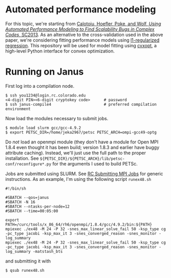 # Automated performance modeling

For this topic, we're starting from [Calotoiu, Hoefler, Poke, and Wolf, *Using Automated Performance Modeling to Find Scalability Bugs in Complex Codes*, SC2013](http://unixer.de/publications/img/calotoiu-scal-bugs-sc13.pdf).
As an alternative to the cross-validation used in the above paper, we're considering fitting performance models using [l1-regularized regression](https://en.wikipedia.org/wiki/Least_squares#Lasso_method).
This repository will be used for model fitting using [cvxopt](http://cvxopt.org), a high-level Python interface for convex optimization.

# Running on Janus

First log into a compilation node.

    $ ssh you1234@login.rc.colorado.edu
    <4-digit PIN><6-digit cryptokey code>      # password
    $ ssh janus-compile4                       # preferred compilation environment

Now load the modules necessary to submit jobs.

    $ module load slurm gcc/gcc-4.9.2
    $ export PETSC_DIR=/home/jeka2967/petsc PETSC_ARCH=ompi-gcc49-optg

Do *not* load an openmpi module (they don't have a module for Open MPI 1.8.4 even thought it has been build; version 1.8.3 and earlier have buggy attribute caching).
Instead, we'll just use the full path to the proper installation.
See `${PETSC_DIR}/${PETSC_ARCH}/lib/petsc-conf/reconfigure*.py` for the arguments I used to build PETSc.

Jobs are submitted using SLURM.  See [RC Submitting MPI Jobs](https://www.rc.colorado.edu/support/userguidesubmittingmpijobs) for generic instructions.
As an example, I'm using the following script `runex48.sh`

    #!/bin/sh
    
    #SBATCH --qos=janus
    #SBATCH -N 16
    #SBATCH --ntasks-per-node=12
    #SBATCH --time=00:05:00
    
    export PATH=/curc/tools/x_86_64/rh6/openmpi/1.8.4/gcc/4.9.2/bin:${PATH}
    mpiexec ./ex48 -M 24 -P 32 -snes_max_linear_solve_fail 50 -ksp_type cg -pc_type jacobi -ksp_max_it 3 -snes_converged_reason -snes_monitor -log_summary
    mpiexec ./ex48 -M 24 -P 32 -snes_max_linear_solve_fail 50 -ksp_type cg -pc_type jacobi -ksp_max_it 3 -snes_converged_reason -snes_monitor -log_summary -matstash_bts

and submitting it with

    $ qsub runex48.sh
